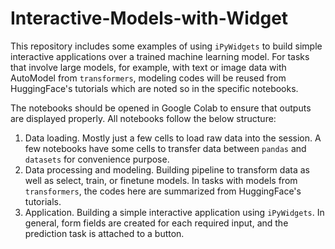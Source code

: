 # Interactive-Models-with-Widget

This repository includes some examples of using `iPyWidgets` to build simple interactive applications over a trained machine learning model. For tasks that involve large models, for example, with text or image data with AutoModel from `transformers`, modeling codes will be reused from HuggingFace's tutorials which are noted so in the specific notebooks.

The notebooks should be opened in Google Colab to ensure that outputs are displayed properly. All notebooks follow the below structure:
1. Data loading. Mostly just a few cells to load raw data into the session. A few notebooks have some cells to transfer data between `pandas` and `datasets` for convenience purpose.
2. Data processing and modeling. Building pipeline to transform data as well as select, train, or finetune models. In tasks with models from `transformers`, the codes here are summarized from HuggingFace's tutorials.
3. Application. Building a simple interactive application using `iPyWidgets`. In general, form fields are created for each required input, and the prediction task is attached to a button.
